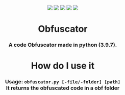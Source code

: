 <!-- Obfuscator -->

<p class="infos" align="center">
  <!-- <img src="https://komarev.com/ghpvc/?username=Obfuscator&label=Views&style=flat-square"/> -->
  <img src="https://img.shields.io/github/contributors/TerrificTable/Obfuscator.svg?style=for-the-badge"/>
  <img src="https://img.shields.io/github/forks/TerrificTable/Obfuscator.svg?style=for-the-badge"/>
  <img src="https://img.shields.io/github/stars/TerrificTable/Obfuscator.svg?style=for-the-badge"/>
  <img src="https://img.shields.io/github/issues/TerrificTable/Obfuscator.svg?style=for-the-badge"/>
  <img src="https://img.shields.io/github/license/TerrificTable/Obfuscator.svg?style=for-the-badge"/>
</p>

<div align="center">
    <p align="center">
        <!-- <img src="./assets/icon.png" style="width:200px;" alt="Logo"/> -->
    </p>
  <h1>Obfuscator</h>
  <h3>A code Obfuscator made in python (3.9.7).</h3>
</div>

<div align="center">
  <h1>How do I use it</h>
  <h3>Usage: <code>obfuscator.py [-file/-folder] [path]</code><br>
  It returns the obfuscated code in a obf folder</h3>
</div>
